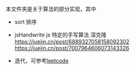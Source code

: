 本文件夹是关于算法的部分实现，其中

- sort 排序
- jsHandwrite js 特定的手写算法
  深克隆 https://juejin.cn/post/6889327058158092302 https://juejin.cn/post/7007964606073143326

- 迭代，可参考[leetcode](https://leetcode-cn.com/problems/binary-tree-inorder-traversal/solution/python3-er-cha-shu-suo-you-bian-li-mo-ban-ji-zhi-s/)
